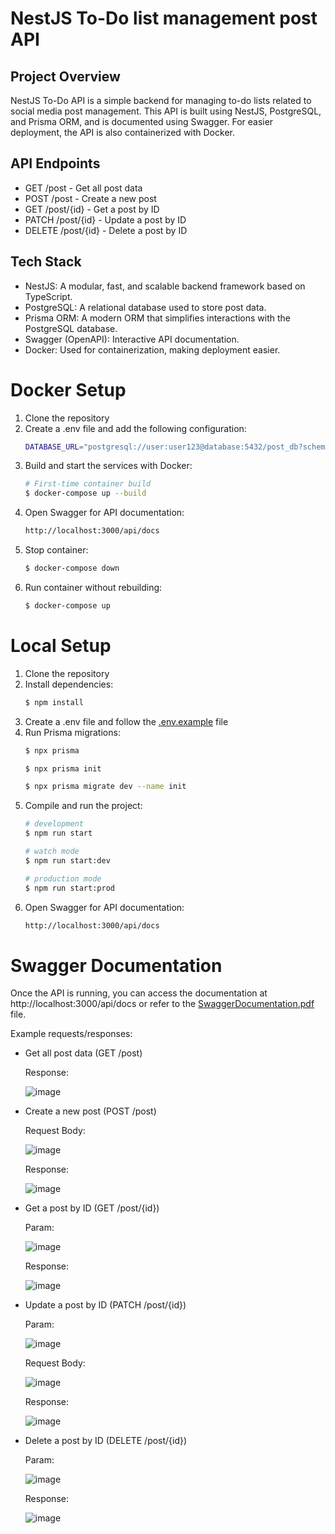 
# NestJS To-Do list management post API

## Project Overview
NestJS To-Do API is a simple backend for managing to-do lists related to social media post management. This API is built using NestJS, PostgreSQL, and Prisma ORM, and is documented using Swagger. For easier deployment, the API is also containerized with Docker.

## API Endpoints
- GET /post - Get all post data
- POST /post - Create a new post
- GET /post/{id} - Get a post by ID
- PATCH /post/{id} - Update a post by ID
- DELETE /post/{id} - Delete a post by ID


## Tech Stack
- NestJS: A modular, fast, and scalable backend framework based on TypeScript.
- PostgreSQL: A relational database used to store post data.
- Prisma ORM: A modern ORM that simplifies interactions with the PostgreSQL database.
- Swagger (OpenAPI): Interactive API documentation.
- Docker: Used for containerization, making deployment easier. 



# Docker Setup
1. Clone the repository
2. Create a .env file and add the following configuration:
    ```bash
    DATABASE_URL="postgresql://user:user123@database:5432/post_db?schema=public"
    ```
3. Build and start the services with Docker:
    ```bash
    # First-time container build
    $ docker-compose up --build
    ``` 
4. Open Swagger for API documentation:
    ```bash
    http://localhost:3000/api/docs
    ``` 
5. Stop container:
    ```bash
    $ docker-compose down
    ``` 
6. Run container without rebuilding:
    ```bash
    $ docker-compose up
    ``` 


# Local Setup
1. Clone the repository
2. Install dependencies:
    ```bash 
    $ npm install
    ``` 
3. Create a .env file and follow the [.env.example](https://github.com/Annantar4/to-do-list-management-posts-api/blob/master/.env.example) file
4. Run Prisma migrations:
    ```bash 
    $ npx prisma
    ``` 
    ```bash 
    $ npx prisma init
    ```
    ```bash 
    $ npx prisma migrate dev --name init
    ```
5. Compile and run the project:
    ```bash
    # development
    $ npm run start

    # watch mode
    $ npm run start:dev

    # production mode
    $ npm run start:prod
    ```
6. Open Swagger for API documentation:
    ```bash
    http://localhost:3000/api/docs
    ```

# Swagger Documentation
Once the API is running, you can access the documentation at http://localhost:3000/api/docs or refer to the [SwaggerDocumentation.pdf](https://github.com/Annantar4/to-do-list-management-posts-api/blob/master/SwaggerDocumentation.pdf) file.

Example requests/responses: 
- Get all post data (GET /post)
  
  Response:
  
  ![image](https://github.com/user-attachments/assets/3b334cfd-9a14-420e-9f47-a226715d015a)

- Create a new post (POST /post)

  Request Body:

  ![image](https://github.com/user-attachments/assets/1b06422f-1327-48a2-82e0-a3459279664d)

  Response:

  ![image](https://github.com/user-attachments/assets/0181e712-e359-4349-b65d-9bd9355c6950)

- Get a post by ID (GET /post/{id})

  Param:

  ![image](https://github.com/user-attachments/assets/1e61ff4c-a967-42fe-93c1-30d3686263c1)

  Response:

  ![image](https://github.com/user-attachments/assets/378806a0-7328-4909-ab10-3b2ba407e937)

- Update a post by ID (PATCH /post/{id})

  Param:

  ![image](https://github.com/user-attachments/assets/55f2f962-b37b-449e-81e0-dd82f14093cf)

  Request Body:

  ![image](https://github.com/user-attachments/assets/d9463843-22a4-47a6-88da-855ef0dd2be2)

  Response:

  ![image](https://github.com/user-attachments/assets/87e71969-285a-4a1a-ad51-8cf95bc83a7e)

- Delete a post by ID (DELETE /post/{id})

  Param:

  ![image](https://github.com/user-attachments/assets/6eb03799-37de-4585-b5f6-d9c12c7be216)
  
  Response:

  ![image](https://github.com/user-attachments/assets/029bdeab-f366-425f-851c-644ed3819516)



   




  






















  

  
